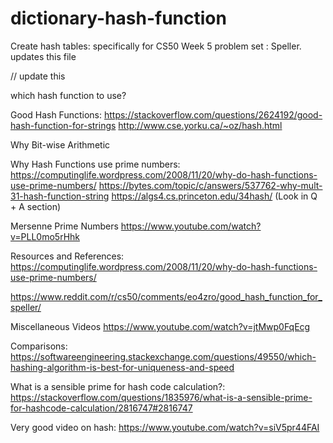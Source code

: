 # dictionary-hash-function

Create hash tables: specifically for CS50 Week 5 problem set : Speller. updates this file

// update this

which hash function to use? 

Good Hash Functions:
https://stackoverflow.com/questions/2624192/good-hash-function-for-strings
http://www.cse.yorku.ca/~oz/hash.html


Why Bit-wise Arithmetic


Why Hash Functions use prime numbers:
https://computinglife.wordpress.com/2008/11/20/why-do-hash-functions-use-prime-numbers/
https://bytes.com/topic/c/answers/537762-why-mult-31-hash-function-string
https://algs4.cs.princeton.edu/34hash/ (Look in Q + A section)


Mersenne Prime Numbers
https://www.youtube.com/watch?v=PLL0mo5rHhk



Resources and References:
https://computinglife.wordpress.com/2008/11/20/why-do-hash-functions-use-prime-numbers/

https://www.reddit.com/r/cs50/comments/eo4zro/good_hash_function_for_speller/


Miscellaneous Videos
https://www.youtube.com/watch?v=jtMwp0FqEcg


Comparisons:
https://softwareengineering.stackexchange.com/questions/49550/which-hashing-algorithm-is-best-for-uniqueness-and-speed

What is a sensible prime for hash code calculation?:
https://stackoverflow.com/questions/1835976/what-is-a-sensible-prime-for-hashcode-calculation/2816747#2816747

Very good video on hash:
https://www.youtube.com/watch?v=siV5pr44FAI

